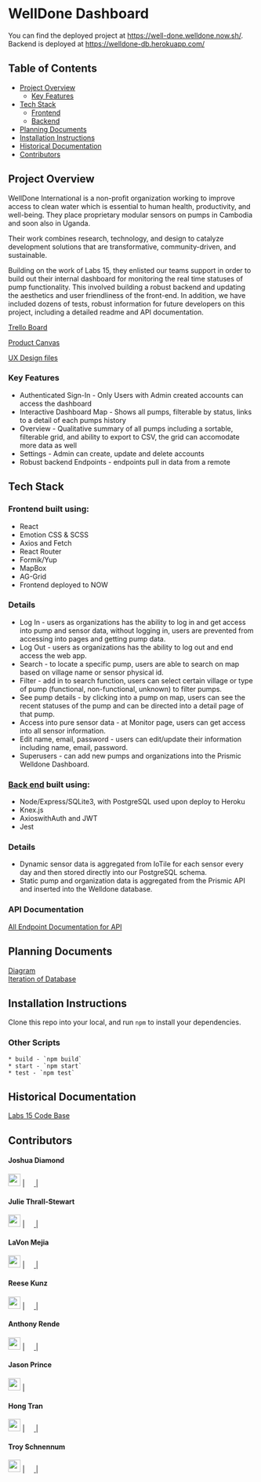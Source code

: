 # WellDone Dashboard

You can find the deployed project at https://well-done.welldone.now.sh/.
<br> Backend is deployed at https://welldone-db.herokuapp.com/ 


## Table of Contents

- [Project Overview](link)
  - [Key Features](link)
- [Tech Stack](link)
  - [Frontend](link)
  - [Backend](link)
- [Planning Documents](link)
- [Installation Instructions](link)
- [Historical Documentation](link)
- [Contributors](link)


## Project Overview

WellDone International is a non-profit organization working to improve access to clean water which is essential to human health, productivity, and well-being. They place proprietary modular sensors on pumps in Cambodia and soon also in Uganda.

Their  work combines research, technology, and design to catalyze development solutions that are transformative, community-driven, and sustainable.

Building on the work of Labs 15, they enlisted our teams support in order to build out their internal dashboard for monitoring the real time statuses of pump functionality.  This involved building a robust backend and updating the aesthetics and user friendliness of the front-end.  In addition, we have included dozens of tests, robust information for future developers on this project, including a detailed readme and API documentation.

[Trello Board](https://trello.com/b/BhNi8L2H/labs-17-welldone)

[Product Canvas](https://www.notion.so/2505aad2c6a24aa2bd68c332370bfbfc?v=fcba394b346b46f6a8c2673571dc7151)

[UX Design files](https://www.figma.com/file/VtIl2XiHAPvsDYvmdejQFc/WellDone-Hand-off)


### Key Features

- Authenticated Sign-In - Only Users with Admin created accounts can access the dashboard 
- Interactive Dashboard Map - Shows all pumps, filterable by status, links to a detail of each pumps history 
- Overview - Qualitative summary of all pumps including a sortable, filterable grid, and ability to export to CSV, the grid can accomodate more data as well   
- Settings - Admin can create, update and delete accounts
- Robust backend Endpoints - endpoints pull in data from a remote 

## Tech Stack

### Frontend built using:
- React 
- Emotion CSS & SCSS
- Axios and Fetch
- React Router
- Formik/Yup
- MapBox
- AG-Grid
- Frontend deployed to NOW
### Details
- Log In - users as organizations has the ability to log in and get access into pump and sensor data, without logging in, users are prevented from accessing into pages and getting pump data. 
- Log Out - users as organizations has the ability to log out and end access the web app. 
- Search - to locate a specific pump, users are able to search on map based on village name or sensor physical id. 
- Filter - add in to search function, users can select certain village or type of pump (functional, non-functional, unknown) to filter pumps. 
- See pump details - by clicking into a pump on map, users can see the recent statuses of the pump and can be directed into a detail page of that pump.
- Access into pure sensor data - at Monitor page, users can get access into all sensor information. 
- Edit name, email, password - users can edit/update their information including name, email, password. 
- Superusers - can add new pumps and organizations into the Prismic Welldone Dashboard.

### [Back end](https://github.com/labs17-WellDone/backend) built using:
- Node/Express/SQLite3, with PostgreSQL used upon deploy to Heroku
- Knex.js
- AxioswithAuth and JWT
- Jest
### Details
- Dynamic sensor data is aggregated from IoTile for each sensor every day and then stored directly into our PostgreSQL schema.
- Static pump and organization data is aggregated from the Prismic API and inserted into 
the Welldone database.
### API Documentation
[All Endpoint Documentation for API](https://app.swaggerhub.com/apis-docs/Jessiehongtran/well-done/1.0.0#/Organizations)


## Planning Documents
[Diagram](LINK) <br>
[Iteration of Database](https://app.dbdesigner.net/designer/schema/0-welldone_database_schema-a7343184-1ae8-49cd-83b1-3d37f142bd2e)


## Installation Instructions
Clone this repo into your local, and run `npm` to install your dependencies.

### Other Scripts

    * build - `npm build`
    * start - `npm start`
    * test - `npm test`

## Historical Documentation
[Labs 15 Code Base](https://github.com/labs17-WellDone/frontend_old)

## Contributors
#### Joshua Diamond
[<img src="https://avatars2.githubusercontent.com/u/46494969?s=400&v=4" width = "25" />](https://avatars2.githubusercontent.com/u/46494969?s=400&v=4) |  [<img src="https://github.com/favicon.ico" width="15"> ](https://github.com/Josh-Diamond) | [ <img src="https://static.licdn.com/sc/h/al2o9zrvru7aqj8e1x2rzsrca" width="15"> ](https://www.linkedin.com/in/josh-e-diamond/) 
 
#### Julie Thrall-Stewart 
[<img src="https://avatars3.githubusercontent.com/u/51095071?s=400&v=4" width = "25" />](https://avatars3.githubusercontent.com/u/51095071?s=400&v=4) | [<img src="https://github.com/favicon.ico" width="15"> ](https://github.com/juliehtrallstewart) | [ <img src="https://static.licdn.com/sc/h/al2o9zrvru7aqj8e1x2rzsrca" width="15"> ](https://www.linkedin.com/in/thralljulie/) 

#### LaVon Mejia
[<img src="https://avatars2.githubusercontent.com/u/5023620?s=400&u=f90e57af87fdd9d4d9396344c92c40968a882116&v=4" width = "25" />](https://avatars2.githubusercontent.com/u/5023620?s=400&u=f90e57af87fdd9d4d9396344c92c40968a882116&v=4) | [<img src="https://github.com/favicon.ico" width="15"> ](https://github.com/lavonmejia) | [ <img src="https://static.licdn.com/sc/h/al2o9zrvru7aqj8e1x2rzsrca" width="15"> ](https://www.linkedin.com/in/lavonmejia/) 

#### Reese Kunz	
[<img src="https://avatars3.githubusercontent.com/u/50683954?s=400&v=4" width = "25" />](https://avatars3.githubusercontent.com/u/50683954?s=400&v=4) | [<img src="https://github.com/favicon.ico" width="15"> ](https://github.com/reesekunz) | [ <img src="https://static.licdn.com/sc/h/al2o9zrvru7aqj8e1x2rzsrca" width="15"> ](https://www.linkedin.com/in/reesekunz/) 

#### Anthony Rende 	
[<img src="https://avatars1.githubusercontent.com/u/20798984?s=400&v=4" width = "25" />](https://avatars1.githubusercontent.com/u/20798984?s=400&v=4) | [<img src="https://github.com/favicon.ico" width="15"> ](https://github.com/jazz-code) | [ <img src="https://static.licdn.com/sc/h/al2o9zrvru7aqj8e1x2rzsrca" width="15"> ](https://www.linkedin.com/in/anthony-rende/) 

#### Jason Prince  	
[<img src="https://avatars3.githubusercontent.com/u/20310701?s=400&v=4" width = "25" />](https://avatars3.githubusercontent.com/u/20310701?s=400&v=4) | [<img src="https://github.com/favicon.ico" width="15"> ](https://github.com/endersgame1977) 

#### Hong Tran	
[<img src="https://avatars2.githubusercontent.com/u/50851248?s=400&v=4" width = "25" />](https://avatars2.githubusercontent.com/u/50851248?s=400&v=4) | [<img src="https://github.com/favicon.ico" width="15"> ](https://github.com/Jessiehongtran) | [ <img src="https://static.licdn.com/sc/h/al2o9zrvru7aqj8e1x2rzsrca" width="15"> ](https://www.linkedin.com/in/hong-jessie-tran-35970286/)                      

#### Troy Schnennum 
[<img src="https://avatars2.githubusercontent.com/u/51007480?s=400&v=4" width = "25" />](https://avatars2.githubusercontent.com/u/51007480?s=400&v=4) | [<img src="https://github.com/favicon.ico" width="15"> ](https://github.com/TroySchennum) | [ <img src="https://static.licdn.com/sc/h/al2o9zrvru7aqj8e1x2rzsrca" width="15"> ](https://www.linkedin.com/in/troyschennum/) 
